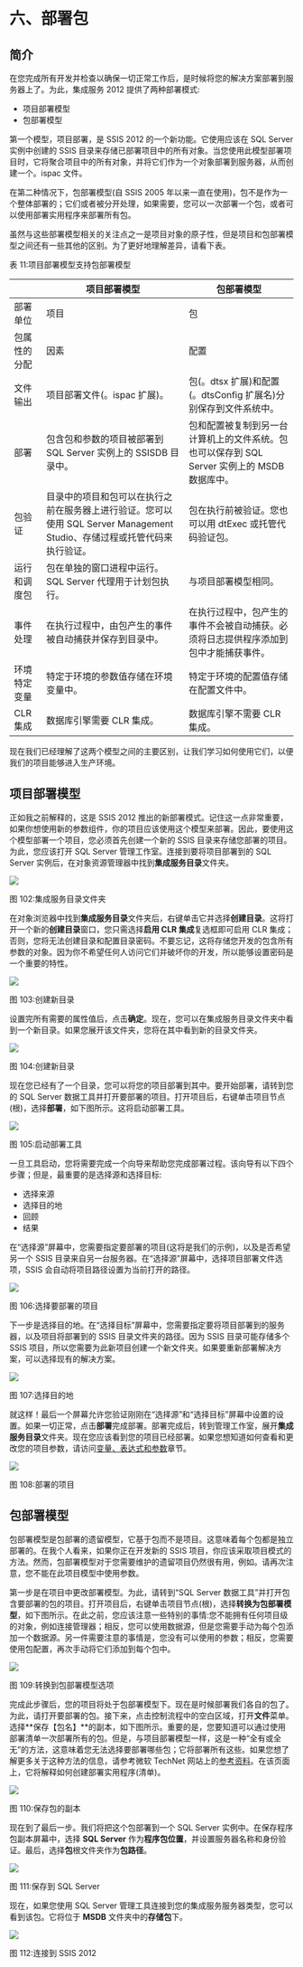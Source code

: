 # 六、部署包

## 简介

在您完成所有开发并检查以确保一切正常工作后，是时候将您的解决方案部署到服务器上了。为此，集成服务 2012 提供了两种部署模式:

*   项目部署模型
*   包部署模型

第一个模型，项目部署，是 SSIS 2012 的一个新功能。它使用应该在 SQL Server 实例中创建的 SSIS 目录来存储已部署项目中的所有对象。当您使用此模型部署项目时，它将聚合项目中的所有对象，并将它们作为一个对象部署到服务器，从而创建一个。ispac 文件。

在第二种情况下，包部署模型(自 SSIS 2005 年以来一直在使用)，包不是作为一个整体部署的；它们或者被分开处理，如果需要，您可以一次部署一个包，或者可以使用部署实用程序来部署所有包。

虽然与这些部署模型相关的关注点之一是项目对象的原子性，但是项目和包部署模型之间还有一些其他的区别。为了更好地理解差异，请看下表。

表 11:项目部署模型支持包部署模型

|  | 项目部署模型 | 包部署模型 |
| --- | --- | --- |
| 部署单位 | 项目 | 包 |
| 包属性的分配 | 因素 | 配置 |
| 文件输出 | 项目部署文件(。ispac 扩展)。 | 包(。dtsx 扩展)和配置(。dtsConfig 扩展名)分别保存到文件系统中。 |
| 部署 | 包含包和参数的项目被部署到 SQL Server 实例上的 SSISDB 目录中。 | 包和配置被复制到另一台计算机上的文件系统。包也可以保存到 SQL Server 实例上的 MSDB 数据库中。 |
| 包验证 | 目录中的项目和包可以在执行之前在服务器上进行验证。您可以使用 SQL Server Management Studio、存储过程或托管代码来执行验证。 | 包在执行前被验证。您也可以用 dtExec 或托管代码验证包。 |
| 运行和调度包 | 包在单独的窗口进程中运行。SQL Server 代理用于计划包执行。 | 与项目部署模型相同。 |
| 事件处理 | 在执行过程中，由包产生的事件被自动捕获并保存到目录中。 | 在执行过程中，包产生的事件不会被自动捕获。必须将日志提供程序添加到包中才能捕获事件。 |
| 环境特定变量 | 特定于环境的参数值存储在环境变量中。 | 特定于环境的配置值存储在配置文件中。 |
| CLR 集成 | 数据库引擎需要 CLR 集成。 | 数据库引擎不需要 CLR 集成。 |

现在我们已经理解了这两个模型之间的主要区别，让我们学习如何使用它们，以便我们的项目能够进入生产环境。

## 项目部署模型

正如我之前解释的，这是 SSIS 2012 推出的新部署模式。记住这一点非常重要，如果你想使用新的参数组件，你的项目应该使用这个模型来部署。因此，要使用这个模型部署一个项目，您必须首先创建一个新的 SSIS 目录来存储您部署的项目。为此，您应该打开 SQL Server 管理工作室。连接到要将项目部署到的 SQL Server 实例后，在对象资源管理器中找到**集成服务目录**文件夹。

![](img/image198.jpg)

图 102:集成服务目录文件夹

在对象浏览器中找到**集成服务目录**文件夹后，右键单击它并选择**创建目录**。这将打开一个新的**创建目录**窗口，您只需选择**启用 CLR 集成**复选框即可启用 CLR 集成；否则，您将无法创建目录和配置目录密码。不要忘记，这将存储您开发的包含所有参数的对象。因为你不希望任何人访问它们并破坏你的开发，所以能够设置密码是一个重要的特性。

![](img/image199.jpg)

图 103:创建新目录

设置完所有需要的属性值后，点击**确定**。现在，您可以在集成服务目录文件夹中看到一个新目录。如果您展开该文件夹，您将在其中看到新的目录文件夹。

![](img/image200.jpg)

图 104:创建新目录

现在您已经有了一个目录，您可以将您的项目部署到其中。要开始部署，请转到您的 SQL Server 数据工具并打开要部署的项目。打开项目后，右键单击项目节点(根)，选择**部署**，如下图所示。这将启动部署工具。

![](img/image201.png)

图 105:启动部署工具

一旦工具启动，您将需要完成一个向导来帮助您完成部署过程。该向导有以下四个步骤；但是，最重要的是选择源和选择目标:

*   选择来源
*   选择目的地
*   回顾
*   结果

在“选择源”屏幕中，您需要指定要部署的项目(这将是我们的示例)，以及是否希望另一个 SSIS 目录来自另一台服务器。在“选择源”屏幕中，选择项目部署文件选项，SSIS 会自动将项目路径设置为当前打开的路径。

![](img/image202.jpg)

图 106:选择要部署的项目

下一步是选择目的地。在“选择目标”屏幕中，您需要指定要将项目部署到的服务器，以及项目将部署到的 SSIS 目录文件夹的路径。因为 SSIS 目录可能存储多个 SSIS 项目，所以您需要为此新项目创建一个新文件夹。如果要重新部署解决方案，可以选择现有的解决方案。

![](img/fig107.png)

图 107:选择目的地

就这样！最后一个屏幕允许您验证刚刚在“选择源”和“选择目标”屏幕中设置的设置。如果一切正常，点击**部署**完成部署。部署完成后，转到管理工作室，展开**集成服务目录**文件夹。现在您应该看到您的项目已经部署。如果您想知道如何查看和更改您的项目参数，请访问[变量、表达式和参数](5.html#_Chapter_5_)章节。

![](img/image204.jpg)

图 108:部署的项目

## 包部署模型

包部署模型是包部署的遗留模型，它基于包而不是项目。这意味着每个包都是独立部署的。在我个人看来，如果你正在开发新的 SSIS 项目，你应该采取项目模式的方法。然而，包部署模型对于您需要维护的遗留项目仍然很有用，例如。请再次注意，您不能在此项目模型中使用参数。

第一步是在项目中更改部署模型。为此，请转到“SQL Server 数据工具”并打开包含要部署的包的项目。打开项目后，右键单击项目节点(根)，选择**转换为包部署模型**，如下图所示。在此之前，您应该注意一些特别的事情:您不能拥有任何项目级的对象，例如连接管理器；相反，您可以使用数据源，但是您需要手动为每个包添加一个数据源。另一件需要注意的事情是，您没有可以使用的参数；相反，您需要使用包配置，再次手动将它们添加到每个包中。

![](img/image205.png)

图 109:转换到包部署模型选项

完成此步骤后，您的项目将处于包部署模型下。现在是时候部署我们各自的包了。为此，请打开要部署的包。接下来，点击控制流程中的空白区域，打开**文件**菜单。选择**保存【包名】**的副本，如下图所示。重要的是，您要知道可以通过使用部署清单一次部署所有的包。但是，与项目部署模型一样，这是一种“全有或全无”的方法，这意味着您无法选择要部署哪些包；它将部署所有这些。如果您想了解更多关于这种方法的信息，请参考微软 TechNet 网站上的[参考资料](http://technet.microsoft.com/en-us/library/ms137952.aspx)。在该页面上，它将解释如何创建部署实用程序(清单)。

![](img/image206.png)

图 110:保存包的副本

现在到了最后一步。我们将把这个包部署到一个 SQL Server 实例中。在保存程序包副本屏幕中，选择 **SQL Server** 作为**程序包位置**，并设置服务器名称和身份验证。最后，选择**包**根文件夹作为**包路径**。

![](img/image207.jpg)

图 111:保存到 SQL Server

现在，如果您使用 SQL Server 管理工具连接到您的集成服务服务器类型，您可以看到该包。它将位于 **MSDB** 文件夹中的**存储包**下。

![](img/image208.jpg)

图 112:连接到 SSIS 2012